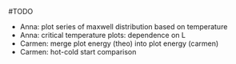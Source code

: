 #TODO
- Anna: plot series of maxwell distribution based on temperature
- Anna: critical temperature plots: dependence on L
- Carmen: merge plot energy (theo) into plot energy (carmen)
- Carmen: hot-cold start comparison
